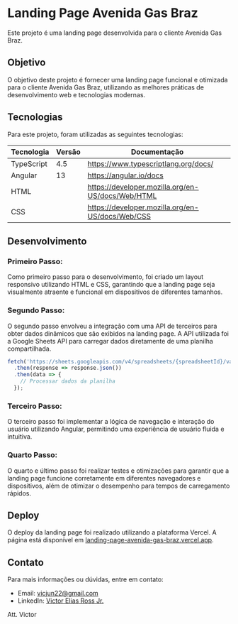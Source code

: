 # Landing Page Avenida Gas Braz

Este projeto é uma landing page desenvolvida para o cliente Avenida Gas Braz.

## Objetivo

O objetivo deste projeto é fornecer uma landing page funcional e otimizada para o cliente Avenida Gas Braz, utilizando as melhores práticas de desenvolvimento web e tecnologias modernas.

## Tecnologias

Para este projeto, foram utilizadas as seguintes tecnologias:

| Tecnologia  | Versão | Documentação                                                       |
| ----------- | ------ | ------------------------------------------------------------------ |
| TypeScript  | 4.5    | https://www.typescriptlang.org/docs/                               |
| Angular     | 13     | https://angular.io/docs                                            |
| HTML        |        | https://developer.mozilla.org/en-US/docs/Web/HTML                  |
| CSS         |        | https://developer.mozilla.org/en-US/docs/Web/CSS                   |

## Desenvolvimento

### Primeiro Passo:

Como primeiro passo para o desenvolvimento, foi criado um layout responsivo utilizando HTML e CSS, garantindo que a landing page seja visualmente atraente e funcional em dispositivos de diferentes tamanhos.

### Segundo Passo:

O segundo passo envolveu a integração com uma API de terceiros para obter dados dinâmicos que são exibidos na landing page. A API utilizada foi a Google Sheets API para carregar dados diretamente de uma planilha compartilhada.

```typescript
fetch('https://sheets.googleapis.com/v4/spreadsheets/{spreadsheetId}/values/{range}?key={API_KEY}')
  .then(response => response.json())
  .then(data => {
    // Processar dados da planilha
  });
```

### Terceiro Passo:

O terceiro passo foi implementar a lógica de navegação e interação do usuário utilizando Angular, permitindo uma experiência de usuário fluida e intuitiva.

### Quarto Passo:

O quarto e último passo foi realizar testes e otimizações para garantir que a landing page funcione corretamente em diferentes navegadores e dispositivos, além de otimizar o desempenho para tempos de carregamento rápidos.

## Deploy

O deploy da landing page foi realizado utilizando a plataforma Vercel. A página está disponível em [landing-page-avenida-gas-braz.vercel.app](https://landing-page-avenida-gas-braz.vercel.app).

## Contato

Para mais informações ou dúvidas, entre em contato:

- Email: vicjun22@gmail.com
- LinkedIn: [Victor Elias Ross Jr.](https://www.linkedin.com/in/victor-elias-ross-jr/)

Att. Victor
